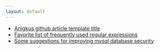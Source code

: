 ```yaml
---
layout: default
---
```

- [Anigkus github article template title](./anigkus-github-article-template-title.md)<br/>
- [Favorite list of frequently used regular expressions](./favorite-list-of-frequently-used-regular-expressions.md) <br/>
- [Some suggestions for improving mysql database security](./some-suggestions-for-improving-mysql-database-security.md) <br/>